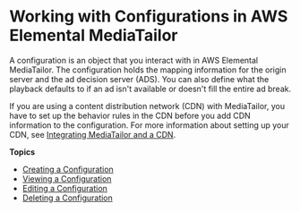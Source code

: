# Working with Configurations in AWS Elemental MediaTailor<a name="configurations"></a>

A configuration is an object that you interact with in AWS Elemental MediaTailor\. The configuration holds the mapping information for the origin server and the ad decision server \(ADS\)\. You can also define what the playback defaults to if an ad isn't available or doesn't fill the entire ad break\.

If you are using a content distribution network \(CDN\) with MediaTailor, you have to set up the behavior rules in the CDN before you add CDN information to the configuration\. For more information about setting up your CDN, see [Integrating MediaTailor and a CDN](integrating-cdn-standard.md)\.

**Topics**
+ [Creating a Configuration](configurations-create.md)
+ [Viewing a Configuration](configurations-view.md)
+ [Editing a Configuration](configurations-edit.md)
+ [Deleting a Configuration](configurations-delete.md)